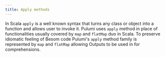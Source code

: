 ```yaml
---
title: Apply methods
---
```


In Scala `apply` is a well known syntax that turns any class or object into a function and allows user to invoke it. Pulumi uses `apply` method in place of functionalities usually covered by `map` and `flatMap` duo in Scala. To preserve idiomatic feeling of Besom code Pulumi's `apply` method family is represented by `map` and `flatMap` allowing Outputs to be used in for comprehensions.
